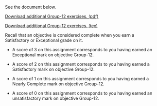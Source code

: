 See the document below.

[Download additional Group-12 exercises. (pdf)](Group-12.pdf)

[Download additional Group-12 exercises. (tex)](Group-12.tex)

Recall that an objective is considered complete when you earn a Satisfactory or Exceptional grade on it.

* A score of 3 on this assignment corresponds to you having earned an Exceptional mark on objective Group-12.

* A score of 2 on this assignment corresponds to you having earned a Satisfactory mark on objective Group-12.

* A score of 1 on this assignment corresponds to you having earned a Nearly Complete mark on objective Group-12.

* A score of 0 on this assignment corresponds to you having earned an unsatisfactory mark on objective Group-12.